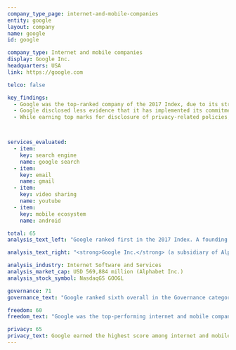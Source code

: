 ```yaml
---
company_type_page: internet-and-mobile-companies
entity: google
layout: company
name: google
id: google

company_type: Internet and mobile companies
display: Google Inc.
headquarters: USA
link: https://google.com

telco: false

key_findings:
  - Google was the top-ranked company of the 2017 Index, due to its strong disclosure of policies affecting freedom of expression and privacy relative to its peers.
  - Google disclosed less evidence that it has implemented its commitments to freedom of expression and privacy at the corporate level than in 2015, and in comparison to several of its U.S. peers.
  - While earning top marks for disclosure of privacy-related policies, Google could improve its disclosure of what user information it collects, shares, and retains.



services_evaluated:
  - item:
    key: search engine
    name: google search
  - item:
    key: email
    name: gmail
  - item:
    key: video sharing
    name: youtube
  - item:
    key: mobile ecosystem
    name: android

total: 65
analysis_text_left: "Google ranked first in the 2017 Index. A founding member of the Global Network Initiative (GNI), Google outperformed all internet and mobile companies and received the highest score overall. For the first time this year’s evaluation included Google’s Android <a href=\"/findings/mobileecosystems\" target=\"_blank\">mobile ecosystem</a>, which outperformed Apple’s iOS and Samsung’s implementation of Android. But there is much room for improvement. <br /><br />While Google bested all other companies in the Freedom of Expression and Privacy categories, it fell noticeably short in the Governance category, especially next to other GNI member companies. In addition, Google could significantly improve public disclosures about policies affecting its Android mobile ecosystem. Poor disclosure on the Android mobile ecosystem, relative to the other Google services evaluated, pulled down the company’s overall score. In addition, while Google performed well across most privacy indicators, the company could improve its disclosure related to how it collects, shares, and retains user information."

analysis_text_right: "<strong>Google Inc.</strong> (a subsidiary of Alphabet Inc. since October 2015) is a global technology company that develops a range of products and services that facilitate discovery and management of information. Alongside its significant suite of consumer applications and devices, Google also provides advertising services, consumer hardware products, and systems software, like its open-source mobile operating system, Android."

analysis_industry: Internet Software and Services
analysis_market_cap: USD 569,884 million (Alphabet Inc.)
analysis_stock_symbol: NasdaqGS GOOGL

governance: 71
governance_text: "Google ranked sixth overall in the Governance category, behind Yahoo, Microsoft, Vodafone, and Facebook. While Google articulated a <a href=\"https://abc.xyz/\" target=\"_blank\">clear commitment to upholding users’ freedom of expression and privacy rights</a> (G1), it did not disclose evidence of board-level or even executive-level oversight over these issues within the company (G2). This marked a decline in clarity of disclosure about governance and accountability mechanisms across Google’s global operations since the company’s corporate restructuring under Alphabet. In addition, although Google committed to conduct human rights risk assessments when entering new markets, we found no evidence that it regularly assesses risks involving existing products and services since restructuring (G4). It also had notably weak remedy and grievance mechanisms enabling users to submit complaints about infringements to  their freedom of expression or privacy (G6)."

freedom: 60
freedom_text: "Google was the top-performing internet and mobile company in the Freedom of Expression category.<br /><br/><strong>Content and account restrictions:</strong> Google disclosed less than Twitter, Kakao, and Microsoft but more than the rest of the companies evaluated on these indicators (F3, F4, F8). It provided detailed information about what types of content and activities are prohibited, including some information about its internal processes for identifying content and activities that violate the company’s terms of service (F3). Google was one of only three companies evaluated to disclose any information  about content or accounts it restricts for terms of service violations (F4). In 2015, Google reported  <a href=\"https://youtube.googleblog.com/2016/09/why-flagging-matters.html\" target=\"_blank\">removing 92 million videos from YouTube</a> for terms of services violations, but there has been no follow-up disclosure since or evidence of similar disclosures for other Google services evaluated.<br /><br/><strong>Content and account restriction requests:</strong> Google disclosed more than any other company in the Index about how it handles government and private requests to restrict content and accounts (F5-F7). Its transparency report included detailed data about government requests to restrict content or accounts  (F6). Notably, Google’s transparency report includes data on government requests to remove apps from Google Play. Google’s disclosure of private requests was significantly less detailed, lagging behind Kakao, Twitter, Microsoft, and Yahoo (F7).<br /><br/><strong>Identity policy:</strong> Google lost points on F11, which evaluates whether companies require users to verify their identity in order to use its services. While for Gmail, YouTube, and Google Play, users are not required to confirm their identity, app developers are required to do so (by making a small commercial transaction)."

privacy: 65
privacy_text: Google earned the highest score among internet and mobile companies in the Privacy category.<br /><br/><strong>Handling of user information:</strong> Google performed poorly on a number of indicators related to disclosure of how it handles user information. The company provided some information about the user information it collects (P3), but was less transparent about what it shares and for how long it retains it (P4, P6). Laudably, Google received top marks for disclosing options for users to obtain the information the company holds about them (P8).<br /><br/><strong>Requests for user information:</strong> Google disclosed less than Microsoft and on par with Twitter about how it handles government and private requests for user information (P10, P11). It demonstrated a clear commitment to complying with government and private requests for user information only when prescribed by law, as well as to challenging overbroad requests.<br /><br/><strong>Security:</strong> Google tied with Kakao and received full credit for disclosing internal security measures that limit access to user data (P13), and received the second-highest score for clear policies addressing security vulnerabilities, including having a bug bounty program (P14). Similar to most companies evaluated, Google disclosed nothing about how the company notifies users and other affected parties about data breaches and steps taken to mitigate damage (P15). But it earned the top score for clearly disclosing its encryption policies for each service(P16).
---
```

